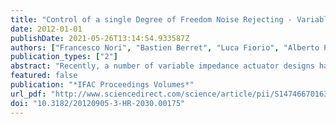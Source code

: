 ```yaml
---
title: "Control of a single Degree of Freedom Noise Rejecting - Variable Impedance Actuator"
date: 2012-01-01
publishDate: 2021-05-26T13:14:54.933587Z
authors: ["Francesco Nori", "Bastien Berret", "Luca Fiorio", "Alberto Parmiggiani", "Giulio Sandini"]
publication_types: ["2"]
abstract: "Recently, a number of variable impedance actuator designs have been proposed under different motivations (safe human-robot interaction, mechanical robustness and energy storing to cite a few). In a recent paper (Berret et al. (2011)) we observed that none of the available designs seem to reproduce an important characteristic of human muscles, i.e. the ability to open-loop reject disturbances by means of muscle co-activation. Starting form this observation, we recently designed a novel single-joint actuator (nr-VIA) based on the use of non-linear springs in agonistantagonist configuration. In this paper we discuss some control related characteristics of the proposed design. The theoretical analysis is conducted without specifying the potential energy of the springs. We first design a control law capable of monotonically increasing the joint-stiffness (i.e. disturbance rejection) without changing the joint equilibrium configuration; this result is obtained with minimal requirements on the potential energy of the springs. The same control law is then proven (under more restrictive conditions) to monotonically decrease the sensitivity of the joint equilibrium with respect to the actuation variables, a desirable property when trying to achieve a finer control over joint positioning."
featured: false
publication: "*IFAC Proceedings Volumes*"
url_pdf: "http://www.sciencedirect.com/science/article/pii/S1474667016336552"
doi: "10.3182/20120905-3-HR-2030.00175"
---
```



